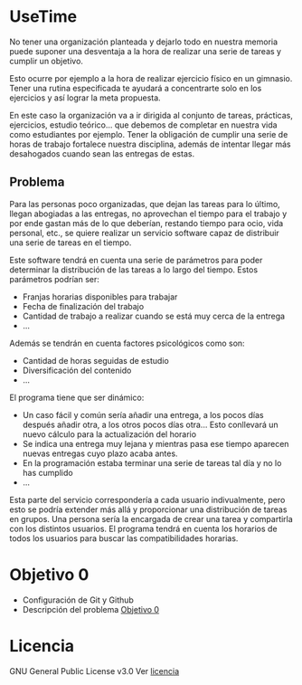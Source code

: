 # UseTime
No tener una organización planteada y dejarlo todo en nuestra memoria puede suponer
una desventaja a la hora de realizar una serie de tareas y cumplir un objetivo.

Esto ocurre por ejemplo a la hora de realizar ejercicio físico en un gimnasio. Tener
una rutina especificada te ayudará a concentrarte solo en los ejercicios y así
lograr la meta propuesta.

En este caso la organización va a ir dirigida al conjunto de tareas, prácticas, ejercicios,
estudio teórico... que debemos de completar en nuestra vida como estudiantes por ejemplo. Tener la obligación
de cumplir una serie de horas de trabajo fortalece nuestra disciplina, además de intentar
llegar más desahogados cuando sean las entregas de estas.

## Problema
Para las personas poco organizadas, que dejan las tareas para lo último, 
llegan abogiadas a las entregas, no aprovechan el tiempo para el trabajo
y por ende gastan más de lo que deberían, restando tiempo para ocio,
vida personal, etc., se quiere realizar un servicio software capaz
de distribuir una serie de tareas en el tiempo.

Este software tendrá en cuenta una serie de parámetros para poder determinar
la distribución de las tareas a lo largo del tiempo. Estos parámetros podrían ser:
* Franjas horarias disponibles para trabajar
* Fecha de finalización del trabajo
* Cantidad de trabajo a realizar cuando se está muy cerca de la entrega
* ...

Además se tendrán en cuenta factores psicológicos como son:
* Cantidad de horas seguidas de estudio
* Diversificación del contenido
* ...


El programa tiene que ser dinámico:
* Un caso fácil y común sería añadir una entrega, a los pocos días después añadir
otra, a los otros pocos días otra... Esto conllevará un nuevo cálculo para la actualización
del horario
* Se indica una entrega muy lejana y mientras pasa ese tiempo aparecen nuevas entregas
cuyo plazo acaba antes.
* En la programación estaba terminar una serie de tareas tal día y no lo has cumplido
* ...


Esta parte del servicio correspondería a cada usuario indivualmente, pero esto se podría
extender más allá y proporcionar una distribución de tareas en grupos. Una persona
sería la encargada de crear una tarea y compartirla con los distintos usuarios. El programa
tendrá en cuenta los horarios de todos los usuarios para buscar las compatibilidades
horarias.



# Objetivo 0
* Configuración de Git y Github
* Descripción del problema
[Objetivo 0](https://github.com/JoseCarlosJC/UseTime/tree/objetivo_0/obj-0)

# Licencia
GNU General Public License v3.0
Ver [licencia](https://github.com/JoseCarlosJC/UseTime/blob/main/LICENSE)
